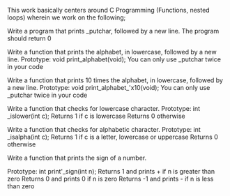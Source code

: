 This work basically centers around C Programming (Functions, nested loops)
wherein we work on the following;

Write a program that prints _putchar, followed by a new line.
The program should return 0

Write a function that prints the alphabet, in lowercase, followed by a new line.
Prototype: void print_alphabet(void);
You can only use _putchar twice in your code

Write a function that prints 10 times the alphabet, in lowercase, followed by a new line.
Prototype: void print_alphabet_'x10(void);
You can only use _putchar twice in your code

Write a function that checks for lowercase character.
Prototype: int _islower(int c);
Returns 1 if c is lowercase
Returns 0 otherwise

Write a function that checks for alphabetic character.
Prototype: int _isalpha(int c);
Returns 1 if c is a letter, lowercase or uppercase
Returns 0 otherwise

Write a function that prints the sign of a number.

Prototype: int print'_sign(int n);
Returns 1 and prints + if n is greater than zero
Returns 0 and prints 0 if n is zero
Returns -1 and prints - if n is less than zero
